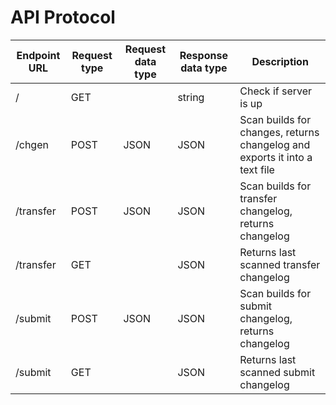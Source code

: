 API Protocol
========

| Endpoint URL      | Request type | Request data type | Response data type  | Description                                                                |
|-------------------|--------------|-------------------|---------------------|----------------------------------------------------------------------------|
| /                 | GET          |                   | string              | Check if server is up                                                      |
| /chgen            | POST         | JSON              | JSON                | Scan builds for changes, returns changelog and exports it into a text file |
| /transfer         | POST         | JSON              | JSON                | Scan builds for transfer changelog, returns changelog                      |
| /transfer         | GET          |                   | JSON                | Returns last scanned transfer changelog                                    |
| /submit           | POST         | JSON              | JSON                | Scan builds for submit changelog, returns changelog                        |
| /submit           | GET          |                   | JSON                | Returns last scanned submit changelog                                      |
